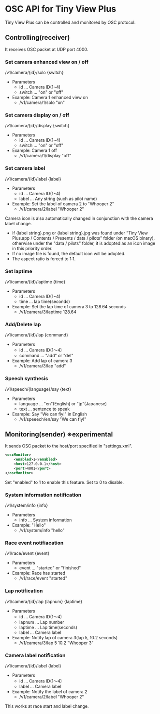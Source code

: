 # OSC API for Tiny View Plus

Tiny View Plus can be controlled and monitored by OSC protocol.

## Controlling(receiver)

It receives OSC packet at UDP port 4000.

### Set camera enhanced view on / off

/v1/camera/{id}/solo {switch}

- Parameters
  - id ... Camera ID(1~4)
  - switch ... "on" or "off"
- Example: Camera 1 enhanced view on
  - /v1/camera/1/solo "on"

### Set camera display on / off

/v1/camera/{id}/display {switch}

- Parameters
  - id ... Camera ID(1~4)
  - switch ... "on" or "off"
- Example: Camera 1 off
  - /v1/camera/1/display "off"

### Set camera label

/v1/camera/{id}/label {label}

- Parameters
  - id ... Camera ID(1~4)
  - label ... Any string (such as pilot name)
- Example: Set the label of camera 2 to "Whooper 2"
  - /v1/camera/2/label "Whooper 2"

Camera icon is also automatically changed in conjunction with the camera label change.

- If {label string}.png or {label string}.jpg was found under "Tiny View Plus.app / Contents / Presents / data / pilots" folder (on macOS binary), otherwise under the "data / pilots" folder,    it is adopted as an icon image in this priority order.
- If no image file is found, the default icon will be adopted.
- The aspect ratio is forced to 1:1.

### Set laptime

/v1/camera/{id}/laptime {time}

- Parameters
  - id ... Camera ID(1~4)
  - time ... lap time(seconds)
- Example: Set the lap time of camera 3 to 128.64 seconds
  - /v1/camera/3/laptime 128.64

### Add/Delete lap

/v1/camera/{id}/lap {command}

- Parameters
  - id ... Camera ID(1～4)
  - command ... "add" or "del"
- Example: Add lap of camera 3
  - /v1/camera/3/lap "add"

### Speech synthesis

/v1/speech/{language}/say {text}

- Parameters
  - language ... "en"(English) or "jp"(Japanese)
  - text ... sentence to speak
- Example: Say "We can fly!" in English
  - /v1/speeech/en/say "We can fly!"

## Monitoring(sender) ※experimental

It sends OSC packet to the host/port specified in "settings.xml".

```xml
<oscMonitor>
    <enabled>1</enabled>
    <host>127.0.0.1</host>
    <port>4001</port>
</oscMonitor>
```

Set "enabled" to 1 to enable this feature. Set to 0 to disable.

### System information notification

/v1/system/info {info}

- Parameters
  - info ... System information
- Example: "Hello"
  - /v1/system/info "hello"

### Race event notifiacation

/v1/race/event {event}

- Parameters
  - event ... "started" or "finished"
- Example: Race has started
  - /v1/race/event "started"

### Lap notification

/v1/camera/{id}/lap {lapnum} {laptime}

- Parameters
  - id ... Camera ID(1～4)
  - lapnum ... Lap number
  - laptime ... Lap time(seconds)
  - label ... Camera label
- Example: Notify lap of camera 3(lap 5, 10.2 seconds)
  - /v1/camera/3/lap 5 10.2 "Whooper 3"

### Camera label notification

/v1/camera/{id}/label {label}

- Parameters
  - id ... Camera ID(1～4)
  - label ... Camera label
- Example: Notify the label of camera 2
  - /v1/camera/2/label "Whooper 2"

This works at race start and label change.